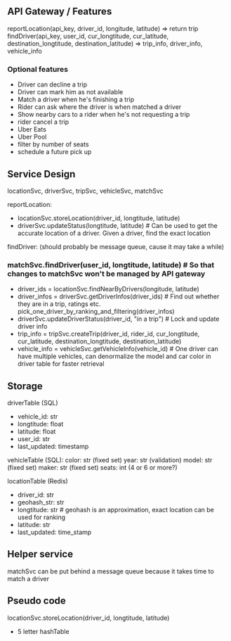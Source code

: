## API Gateway / Features
reportLocation(api_key, driver_id, longitude, latitude) => return trip
findDriver(api_key, user_id, cur_longtitude, cur_latitude, destination_longtitude, destination_latitude) => trip_info, driver_info, vehicle_info

### Optional features
- Driver can decline a trip
- Driver can mark him as not available
- Match a driver when he's finishing a trip
- Rider can ask where the driver is when matched a driver
- Show nearby cars to a rider when he's not requesting a trip
- rider cancel a trip
- Uber Eats
- Uber Pool
- filter by number of seats
- schedule a future pick up

## Service Design
locationSvc, driverSvc, tripSvc, vehicleSvc, matchSvc

reportLocation:
- locationSvc.storeLocation(driver_id, longtitude, latitude)
- driverSvc.updateStatus(longtitude, latitude)  # Can be used to get the accurate location of a driver. Given a driver, find the exact location

findDriver: (should probably be message queue, cause it may take a while)
### matchSvc.findDriver(user_id, longtitude, latitude) # So that changes to matchSvc won't be managed by API gateway
- driver_ids = locationSvc.findNearByDrivers(longitude, latitude)
- driver_infos = driverSvc.getDriverInfos(driver_ids)  # Find out whether they are in a trip, ratings etc.
pick_one_driver_by_ranking_and_filtering(driver_infos)
- driverSvc.updateDriverStatus(driver_id, "in a trip")   # Lock and update driver info
- trip_info = tripSvc.createTrip(driver_id, rider_id, cur_longtitude, cur_latitude, destination_longtitude, destination_latitude)
- vehicle_info = vehicleSvc.getVehicleInfo(vehicle_id)  # One driver can have multiple vehicles, can denormalize the model and car color in driver table for faster retrieval


## Storage
driverTable (SQL)
- vehicle_id: str
- longtitude: float
- latitude: float
- user_id: str
- last_updated: timestamp


vehicleTable (SQL):
color: str (fixed set)
year: str (validation)
model: str (fixed set)
maker: str (fixed set)
seats: int (4 or 6 or more?)

locationTable (Redis)
- driver_id: str
- geohash_str: str
- longtitude: str  # geohash is an approximation, exact location can be used for ranking
- latitude: str
- last_updated: time_stamp


## Helper service
matchSvc can be put behind a message queue because it takes time to match a driver


## Pseudo code
locationSvc.storeLocation(driver_id, longtitude, latitude)
- 5 letter hashTable
